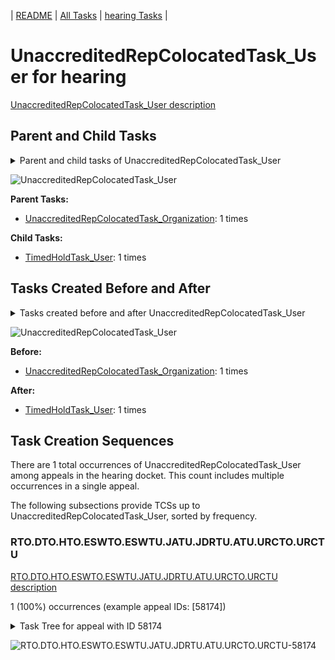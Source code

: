 <!-- DO NOT EDIT THIS FILE.  This file is autogenerated. -->
| [README](../README.md) | [All Tasks](../alltasks.md) | [hearing Tasks](tasklist.md) |

# UnaccreditedRepColocatedTask_User for hearing

[UnaccreditedRepColocatedTask_User description](../descr/UnaccreditedRepColocatedTask_User.md)

## Parent and Child Tasks

<details><summary markdown='span'>Parent and child tasks of UnaccreditedRepColocatedTask_User
</summary>

```
digraph G {
rankdir=LR;
node [shape=box]
"UnaccreditedRepColocatedTask_User" -> "TimedHoldTask_User" [label=1]
"UnaccreditedRepColocatedTask_Organization" -> "UnaccreditedRepColocatedTask_User" [label=1]
}
```
</details>

![UnaccreditedRepColocatedTask_User](dot/UnaccreditedRepColocatedTask_User-parentchild.dot.png)

**Parent Tasks:**

   * [UnaccreditedRepColocatedTask_Organization](UnaccreditedRepColocatedTask_Organization.md): 1 times

**Child Tasks:**

   * [TimedHoldTask_User](TimedHoldTask_User.md): 1 times

## Tasks Created Before and After

<details><summary markdown='span'>Tasks created before and after UnaccreditedRepColocatedTask_User</summary>

```
digraph G {
rankdir=LR;

"UnaccreditedRepColocatedTask_User" -> "TimedHoldTask_User" [label=1]
"UnaccreditedRepColocatedTask_Organization" -> "UnaccreditedRepColocatedTask_User" [label=1]
}
```
</details>

![UnaccreditedRepColocatedTask_User](dot/UnaccreditedRepColocatedTask_User.dot.png)

**Before:**

   * [UnaccreditedRepColocatedTask_Organization](UnaccreditedRepColocatedTask_Organization.md): 1 times

**After:**

   * [TimedHoldTask_User](TimedHoldTask_User.md): 1 times

## Task Creation Sequences

There are 1 total occurrences of UnaccreditedRepColocatedTask_User among appeals in the hearing docket.  This count includes multiple occurrences in a single appeal.

The following subsections provide TCSs up to UnaccreditedRepColocatedTask_User, sorted by frequency.

### RTO.DTO.HTO.ESWTO.ESWTU.JATU.JDRTU.ATU.URCTO.URCTU

[RTO.DTO.HTO.ESWTO.ESWTU.JATU.JDRTU.ATU.URCTO.URCTU description](../descr/RTO.DTO.HTO.ESWTO.ESWTU.JATU.JDRTU.ATU.URCTO.URCTU.md)

1 (100%) occurrences (example appeal IDs: [58174])

<details><summary markdown='span'>Task Tree for appeal with ID 58174</summary>

```
@startuml
skinparam {
  ObjectBorderColor #555
  ObjectBorderThickness 0
  ObjectFontStyle bold
  ObjectFontSize 14
  ObjectAttributeFontColor #333
  ObjectAttributeFontSize 12
}
  object 0.RootTask #8dd3c7 {
Organization
}
  object 1.TrackVeteranTask #bebada {
Organization
}
  object 2.DistributionTask #ffffb3 {
Organization
}
  object 3.HearingTask #fb8072 {
Organization
}
  object 4.ScheduleHearingTask #80b1d3 {
Organization
}
  object 5.EvidenceSubmissionWindowTask #fccde5 {
Organization
}
  object 6.EvidenceSubmissionWindowTask #fccde5 {
User
}
  object 7.JudgeAssignTask #ccebc5 {
User
}
  object 8.JudgeDecisionReviewTask #d9d9d9 {
User
}
  object 9.AttorneyTask #bc80bd {
User
}
  object 10.UnaccreditedRepColocatedTask #d9d9d9 {
Organization
}
  object 11.UnaccreditedRepColocatedTask #d9d9d9 {
User  <back:white>    </back>
}
  object 12.TimedHoldTask #fccde5 {
User
}
  object 13.BvaDispatchTask #b3de69 {
Organization
}
  object 14.BvaDispatchTask #b3de69 {
User
}
0.RootTask -- 1.TrackVeteranTask
0.RootTask -- 2.DistributionTask
2.DistributionTask -- 3.HearingTask
3.HearingTask -- 4.ScheduleHearingTask
3.HearingTask -- 5.EvidenceSubmissionWindowTask
5.EvidenceSubmissionWindowTask -- 6.EvidenceSubmissionWindowTask
0.RootTask -- 7.JudgeAssignTask
0.RootTask -- 8.JudgeDecisionReviewTask
8.JudgeDecisionReviewTask -- 9.AttorneyTask
9.AttorneyTask -- 10.UnaccreditedRepColocatedTask
10.UnaccreditedRepColocatedTask -- 11.UnaccreditedRepColocatedTask
11.UnaccreditedRepColocatedTask -- 12.TimedHoldTask
0.RootTask -- 13.BvaDispatchTask
13.BvaDispatchTask -- 14.BvaDispatchTask
@enduml
```
</details>

![RTO.DTO.HTO.ESWTO.ESWTU.JATU.JDRTU.ATU.URCTO.URCTU-58174](uml/RTO.DTO.HTO.ESWTO.ESWTU.JATU.JDRTU.ATU.URCTO.URCTU-58174.png)

